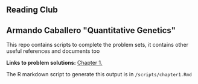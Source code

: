## Reading Club
## Armando Caballero "Quantitative Genetics"

This repo contains scripts to complete the problem sets, it contains other useful references and documents too


**Links to problem solutions:**
[Chapter 1.](https://htmlpreview.github.io/?https://github.com/RAWWiberg/caballero_QG/blob/master/scripts/chapter1.html)

The R markdown script to generate this output is in `/scripts/chapter1.Rmd`
